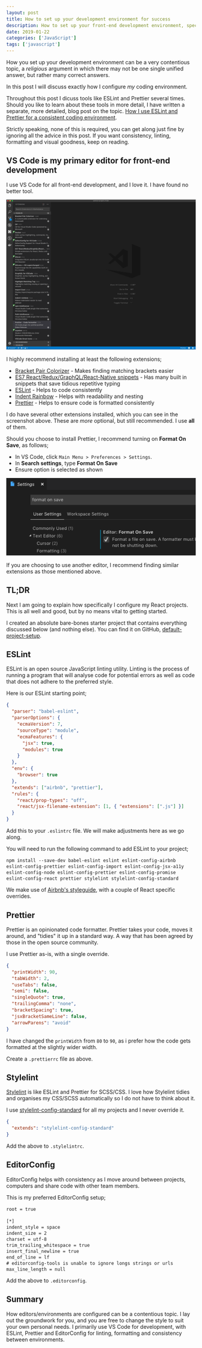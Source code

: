 ```yaml
---
layout: post
title: How to set up your development environment for success
description: How to set up your front-end development environment, specifically for developing React-based websites
date: 2019-01-22
categories: ['JavaScript']
tags: ['javascript']
---
```


How you set up your development environment can be a very contentious topic, a _religious_ argument in which there may not be one single unified answer, but rather many correct answers.

In this post I will discuss exactly how I configure _my_ coding environment.

Throughout this post I dicuss tools like ESLint and Prettier several times. Should you like to learn about these tools in more detail, I have written a separate, more detailed, blog post on the topic. [How I use ESLint and Prettier for a consistent coding environment](https://developerhandbook.com/javascript/use-eslint-prettier-for-consistent-coding-environment/).

Strictly speaking, none of this is required, you can get along just fine by ignoring all the advice in this post. If you want consistency, linting, formatting and visual goodness, keep on reading.

## VS Code is my primary editor for front-end development

I use VS Code for all front-end development, and I love it. I have found no better tool.

![VS Code Extensions](vscode-extensions.png)

I highly recommend installing at least the following extensions;

- [Bracket Pair Colorizer](https://marketplace.visualstudio.com/items?itemName=CoenraadS.bracket-pair-colorizer) - Makes finding matching brackets easier
- [ES7 React/Redux/GraphQL/React-Native snippets](https://marketplace.visualstudio.com/items?itemName=dsznajder.es7-react-js-snippets) - Has many built in snippets that save tidious repetitive typing
- [ESLint](https://marketplace.visualstudio.com/items?itemName=dbaeumer.vscode-eslint) - Helps to code consistently
- [Indent Rainbow](https://marketplace.visualstudio.com/items?itemName=oderwat.indent-rainbow) - Helps with readability and nesting
- [Prettier](https://marketplace.visualstudio.com/items?itemName=esbenp.prettier-vscode) - Helps to ensure code is formatted consistently

I do have several other extensions installed, which you can see in the screenshot above. These are _more_ optional, but still recommended. I use **all** of them.

Should you choose to install Prettier, I recommend turning on **Format On Save**, as follows;

- In VS Code, click `Main Menu > Preferences > Settings`.
- In **Search settings**, type **Format On Save**
- Ensure option is selected as shown

![VS Code Format On Save](vscode-format-on-save.png)

If you are choosing to use another editor, I recommend finding similar extensions as those mentioned above.

## TL;DR

Next I am going to explain how specifically I configure my React projects. This is all well and good, but by no means vital to getting started.

I created an absolute bare-bones starter project that contains everything discussed below (and nothing else). You can find it on GitHub, [default-project-setup](https://github.com/jpreecedev/default-project-setup).

## ESLint

ESLint is an open source JavaScript linting utility. Linting is the process of running a program that will analyse code for potential errors as well as code that does not adhere to the preferred style.

Here is our ESLint starting point;

```json
{
  "parser": "babel-eslint",
  "parserOptions": {
    "ecmaVersion": 7,
    "sourceType": "module",
    "ecmaFeatures": {
      "jsx": true,
      "modules": true
    }
  },
  "env": {
    "browser": true
  },
  "extends": ["airbnb", "prettier"],
  "rules": {
    "react/prop-types": "off",
    "react/jsx-filename-extension": [1, { "extensions": [".js"] }]
  }
}
```

Add this to your `.eslintrc` file. We will make adjustments here as we go along.

You will need to run the following command to add ESLint to your project;

```shell
npm install --save-dev babel-eslint eslint eslint-config-airbnb eslint-config-prettier eslint-config-import eslint-config-jsx-a11y eslint-config-node eslint-config-prettier eslint-config-promise eslint-config-react prettier stylelint stylelint-config-standard
```

We make use of [Airbnb's styleguide](https://github.com/airbnb/javascript), with a couple of React specific overrides.

## Prettier

Prettier is an opinionated code formatter. Prettier takes your code, moves it around, and "tidies" it up in a standard way. A way that has been agreed by those in the open source community.

I use Prettier as-is, with a single override.

```json
{
  "printWidth": 90,
  "tabWidth": 2,
  "useTabs": false,
  "semi": false,
  "singleQuote": true,
  "trailingComma": "none",
  "bracketSpacing": true,
  "jsxBracketSameLine": false,
  "arrowParens": "avoid"
}
```

I have changed the `printWidth` from `80` to `90`, as i prefer how the code gets formatted at the slightly wider width.

Create a `.prettierrc` file as above.

## Stylelint

[Stylelint](https://github.com/stylelint/stylelint) is like ESLint and Prettier for SCSS/CSS. I love how Stylelint tidies and organises my CSS/SCSS automatically so I do not have to think about it.

I use [stylelint-config-standard](https://github.com/stylelint/stylelint-config-standard) for all my projects and I never override it.

```json
{
  "extends": "stylelint-config-standard"
}
```

Add the above to `.stylelintrc`.

## EditorConfig

EditorConfig helps with consistency as I move around between projects, computers and share code with other team members.

This is my preferred EditorConfig setup;

```text
root = true

[*]
indent_style = space
indent_size = 2
charset = utf-8
trim_trailing_whitespace = true
insert_final_newline = true
end_of_line = lf
# editorconfig-tools is unable to ignore longs strings or urls
max_line_length = null
```

Add the above to `.editorconfig`.

## Summary

How editors/environments are configured can be a contentious topic. I lay out the groundwork for you, and you are free to change the style to suit your own personal needs. I primarily use VS Code for development, with ESLint, Prettier and EditorConfig for linting, formatting and consistency between environments.
